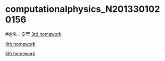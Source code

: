 # computationalphysics_N2013301020156
#姓名：安莹
[3rd homework](https://www.zybuluo.com/Anying/note/398799)

[4th homework](https://www.zybuluo.com/Anying/note/398799)

[5th homework](https://www.zybuluo.com/Anying/note/398799)
